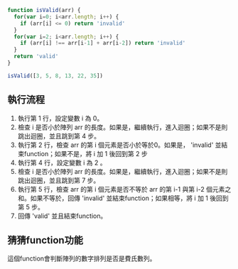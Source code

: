 ``` js
function isValid(arr) {
  for(var i=0; i<arr.length; i++) {
    if (arr[i] <= 0) return 'invalid'
  }
  for(var i=2; i<arr.length; i++) {
    if (arr[i] !== arr[i-1] + arr[i-2]) return 'invalid'
  }
  return 'valid'
}

isValid([3, 5, 8, 13, 22, 35])
```

## 執行流程
1. 執行第 1 行，設定變數 i 為 0。
2. 檢查 i 是否小於陣列 arr 的長度。如果是，繼續執行，進入迴圈；如果不是則跳出迴圈，並且跳到第 4 步。
3. 執行第 2 行，檢查 arr 的第 i 個元素是否小於等於0。如果是， 'invalid' 並結束function；如果不是，將 i 加 1 後回到第 2 步
4. 執行第 4 行，設定變數 i 為 2 。
5. 檢查 i 是否小於陣列 arr 的長度。如果是，繼續執行，進入迴圈；如果不是則跳出迴圈，並且跳到第 7 步。
6. 執行第 5 行，檢查 arr 的第 i 個元素是否不等於 arr 的第 i-1 與第 i-2 個元素之和。如果不等於，回傳 'invalid' 並結束function；如果相等，將 i 加 1 後回到第 5 步。
7. 回傳 'valid' 並且結束function。

## 猜猜function功能
這個function會判斷陣列的數字排列是否是費氏數列。